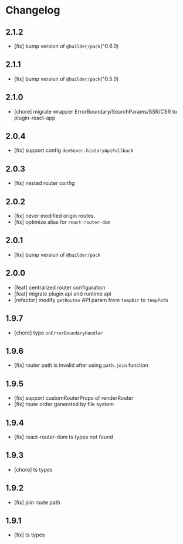 # Changelog

## 2.1.2

- [fix] bump version of `@builder/pack`(^0.6.0)

## 2.1.1

- [fix] bump version of `@builder/pack`(^0.5.0)

## 2.1.0

- [chore] migrate wrapper ErrorBoundary/SearchParams/SSR/CSR to plugin-react-app

## 2.0.4

- [fix] support config `devSever.historyApiFallback`

## 2.0.3

- [fix] nested router config

## 2.0.2

- [fix] never modified origin routes.
- [fix] optimize alias for `react-router-dom`

## 2.0.1

- [fix] bump version of `@builder/pack`

## 2.0.0

- [feat] centralized router configuration
- [feat] migrate plugin api and runtime api
- [refactor]  modify `getRoutes` API param from `tempDir` to `tempPath`

## 1.9.7

- [chore] typo `onErrorBoundaryHandler`

## 1.9.6

- [fix] router path is invalid after using `path.join` function

## 1.9.5

- [fix] support customRouterProps of renderRouter
- [fix] route order generated by file system

## 1.9.4

- [fix] react-router-dom ts types not found

## 1.9.3

- [chore] ts types

## 1.9.2

- [fix] join route path

## 1.9.1

- [fix] ts types
